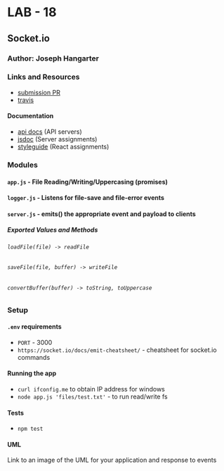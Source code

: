 # LAB - 18

## Socket.io

### Author: Joseph Hangarter

### Links and Resources
* [submission PR](http://xyz.com)
* [travis](http://xyz.com)

#### Documentation
* [api docs](http://xyz.com) (API servers)
* [jsdoc](http://xyz.com) (Server assignments)
* [styleguide](http://xyz.com) (React assignments)

### Modules
#### `app.js` - File Reading/Writing/Uppercasing (promises)
#### `logger.js` - Listens for file-save and file-error events
#### `server.js` - emits() the appropriate event and payload to clients

##### Exported Values and Methods
###### `loadFile(file) -> readFile`
###### `saveFile(file, buffer) -> writeFile`
###### `convertBuffer(buffer) -> toString, toUppercase`


### Setup
#### `.env` requirements
* `PORT` - 3000
* `https://socket.io/docs/emit-cheatsheet/` - cheatsheet for socket.io commands

#### Running the app
* `curl ifconfig.me` to obtain IP address for windows
* `node app.js 'files/test.txt'` - to run read/write fs
  
#### Tests
* `npm test`

#### UML
Link to an image of the UML for your application and response to events

